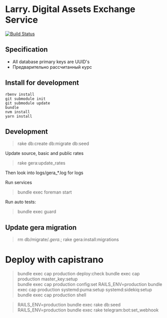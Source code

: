 # Larry. Digital Assets Exchange Service

[![Build Status](https://travis-ci.com/finfex/larry.svg?branch=master)](https://travis-ci.com/finfex/larry)

## Specification

* All database primary keys are UUID's
* Предварительно рассчитанный курс

## Install for development

```
rbenv install
git submodule init
git submodule update
bundle
nvm install
yarn install
```

## Development

> rake db:create db:migrate db:seed

Update source, basic and public rates

> rake gera:update_rates

Then look into logs/gera_*.log for logs

Run services

> bundle exec foreman start

Run auto tests:

> bundle exec guard

## Update gera migration

> rm db/migrate/*.gera.*; rake gera:install:migrations  


# Deploy with capistrano

> bundle exec cap production deploy:check
> bundle exec cap production master_key:setup  
> bundle exec cap production config:set RAILS_ENV=production
> bundle exec cap production systemd:puma:setup systemd:sidekiq:setup 
> bundle exec cap production shell

> RAILS_ENV=production bundle exec rake db:seed
> RAILS_ENV=production bundle exec rake telegram:bot:set_webhook 


